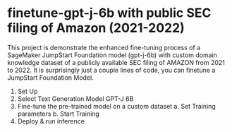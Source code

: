 # finetune-gpt-j-6b with public SEC filing of Amazon (2021-2022)

This project is demonstrate the enhanced fine-tuning process of a SageMaker JumpStart Foundation model (gpt-j-6b) with custom domain knowledge dataset of a publicly available SEC filing of AMAZON from 2021 to 2022.  It is surprisingly just a couple lines of code, you can finetune a JumpStart Foundation Model.

1. Set Up
2. Select Text Generation Model GPT-J 6B
3. Fine-tune the pre-trained model on a custom dataset
   a. Set Training parameters
   b. Start Training   
5. Deploy & run inference
   
